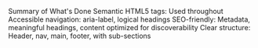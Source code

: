 Summary of What's Done
Semantic HTML5 tags: Used throughout
Accessible navigation: aria-label, logical headings
SEO-friendly: Metadata, meaningful headings, content optimized for discoverability
Clear structure: Header, nav, main, footer, with sub-sections
